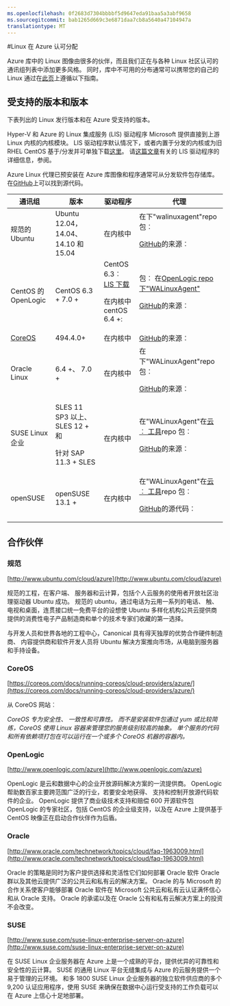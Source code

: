```yaml
---
ms.openlocfilehash: 0f2683d7304bbbbf5d9647eda91baa5a3abf9658
ms.sourcegitcommit: bab1265d669c3e6871daa7cb8a5640a47104947a
translationtype: MT
---
```

<properties 
    pageTitle="认可的 Azure 中的 Linux 分发" 
    description="了解 Linux 在 Azure 认可的分配，包括 Ubuntu，OpenLogic，和 SUSE 的指导原则。" 
    services="virtual-machines" 
    documentationCenter="" 
    authors="szarkos" 
    manager="timlt" 
    editor="tysonn"/>

<tags 
    ms.service="virtual-machines" 
    ms.workload="infrastructure-services" 
    ms.tgt_pltfrm="vm-linux" 
    ms.devlang="na" 
    ms.topic="article" 
    ms.date="06/03/2015" 
    ms.author="szark"/>



#Linux 在 Azure 认可分配

Azure 库中的 Linux 图像由很多的伙伴，而且我们正在与各种 Linux 社区认可的通讯组列表中添加更多风格。 同时，库中不可用的分布通常可以携带您的自己的 Linux 通过在[此页](virtual-machines-linux-create-upload-vhd.md)上遵循以下指南。


## 受支持的版本和版本 ##

下表列出的 Linux 发行版本和在 Azure 受支持的版本。

Hyper-V 和 Azure 的 Linux 集成服务 (LIS) 驱动程序 Microsoft 提供直接到上游 Linux 内核的内核模块。  LIS 驱动程序默认情况下，或者内置于分发的内核或为旧 RHEL CentOS 基于/分发并可单独下载[这里](http://go.microsoft.com/fwlink/?LinkID=403033&clcid=0x409)。  请[这篇文章](virtual-machines-linux-create-upload-vhd-generic.md#linux-kernel-requirements)有关的 LIS 驱动程序的详细信息，参阅。

Azure Linux 代理已预安装在 Azure 库图像和程序通常可从分发软件包存储库。  在[GitHub](https://github.com/azure/walinuxagent)上可以找到源代码。

通讯组|版本|驱动程序|代理
---|---|---|---
规范的 Ubuntu|Ubuntu 12.04，14.04、 14.10 和 15.04|在内核中|在下"walinuxagent"repo 包︰ <p><p>[GitHub](http://go.microsoft.com/fwlink/p/?LinkID=250998)的来源︰
CentOS 的 OpenLogic |CentOS 6.3 + 7.0 +| CentOS 6.3︰ [LIS 下载](http://go.microsoft.com/fwlink/?LinkID=403033&clcid=0x409)<p>在内核中 centOS 6.4 +:|包︰ 在<a href="http://olcentgbl.trafficmanager.net/openlogic/6/openlogic/x86_64/RPMS/">OpenLogic repo 下"WALinuxAgent"<p><p>[GitHub](http://go.microsoft.com/fwlink/p/?LinkID=250998)的来源︰
[CoreOS](https://coreos.com/docs/running-coreos/cloud-providers/azure/)|494.4.0+ |在内核中|[GitHub](https://github.com/coreos/coreos-overlay/tree/master/app-emulation/wa-linux-agent)的来源︰
Oracle Linux| 6.4 +、 7.0 +|在内核中|在下"WALinuxAgent"repo 包︰<p><p>[GitHub](http://go.microsoft.com/fwlink/p/?LinkID=250998)的来源︰
SUSE Linux 企业 |SLES 11 SP3 以上、 SLES 12 + 和  <p><p> 针对 SAP 11.3 + SLES |在内核中|在"WALinuxAgent"在[云︰ 工具](https://build.opensuse.org/project/show/Cloud:Tools)repo 包︰<p><p>[GitHub](http://go.microsoft.com/fwlink/p/?LinkID=250998)的来源︰
openSUSE |openSUSE 13.1 +|在内核中|在"WALinuxAgent"在[云︰ 工具](https://build.opensuse.org/project/show/Cloud:Tools)repo 包︰ <p><p>[GitHub](http://go.microsoft.com/fwlink/p/?LinkID=250998)的源代码︰

## 合作伙伴

### 规范
[http://www.ubuntu.com/cloud/azure](http://www.ubuntu.com/cloud/azure)

规范的工程，在客户端、 服务器和云计算，包括个人云服务的使用者开放社区治理驱动器 Ubuntu 成功。 规范的 ubuntu，通过电话为云用一系列的电话、 触、 电视和桌面，连贯接口统一免费平台的设想使 Ubuntu 多样化机构公共云提供商提供的消费性电子产品制造商和单个的技术专家们收藏的第一选择。

与开发人员和世界各地的工程中心，Canonical 具有得天独厚的优势合作硬件制造商、 内容提供商和软件开发人员将 Ubuntu 解决方案推向市场，从电脑到服务器和手持设备。


### CoreOS
[https://coreos.com/docs/running-coreos/cloud-providers/azure/](https://coreos.com/docs/running-coreos/cloud-providers/azure/)

从 CoreOS 网站︰

*CoreOS 专为安全性、 一致性和可靠性。 而不是安装软件包通过 yum 或比较简练，CoreOS 使用 Linux 容器来管理您的服务级别较高的抽象。 单个服务的代码和所有依赖项打包在可以运行在一个或多个 CoreOS 机器的容器内。*


### OpenLogic
[http://www.openlogic.com/azure](http://www.openlogic.com/azure)

OpenLogic 是云和数据中心的企业开放源码解决方案的一流提供商。 OpenLogic 帮助数百家主要跨范围广泛的行业，若要安全地获得、 支持和控制开放源代码软件的企业。 OpenLogic 提供了商业级技术支持和赔偿 600 开源软件包 OpenLogic 的专家社区，包括 CentOS 的企业级支持，以及在 Azure 上提供基于 CentOS 映像正在启动合作伙伴作为后盾。


### Oracle
[http://www.oracle.com/technetwork/topics/cloud/faq-1963009.html](http://www.oracle.com/technetwork/topics/cloud/faq-1963009.html)

Oracle 的策略是同时为客户提供选择和灵活性它们如何部署 Oracle 软件 Oracle 群以及其他云提供广泛的公共云和私有云的解决方案。  Oracle 的与 Microsoft 的合作关系使客户能够部署 Oracle 软件在 Microsoft 公共云和私有云认证满怀信心和从 Oracle 支持。  Oracle 的承诺以及在 Oracle 公有和私有云解决方案上的投资不会改变。


### SUSE
[http://www.suse.com/suse-linux-enterprise-server-on-azure](http://www.suse.com/suse-linux-enterprise-server-on-azure)

在 SUSE Linux 企业服务器在 Azure 上是一个成熟的平台，提供优异的可靠性和安全性的云计算。 SUSE 的通用 Linux 平台无缝集成与 Azure 的云服务提供一个易于管理的云环境。 和多 1800 SUSE Linux 企业服务器的独立软件供应商的多个 9,200 认证应用程序，使用 SUSE 来确保在数据中心运行受支持的工作负载可以在 Azure 上信心十足地部署。

 
